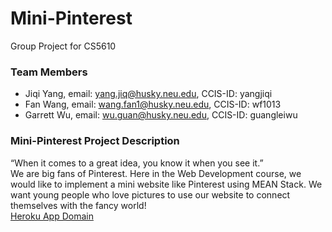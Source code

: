 # Mini-Pinterest
Group Project for CS5610
### Team Members
* Jiqi Yang, email: yang.jiq@husky.neu.edu, CCIS-ID: yangjiqi
* Fan Wang, email: wang.fan1@husky.neu.edu, CCIS-ID: wf1013
* Garrett Wu, email: wu.guan@husky.neu.edu, CCIS-ID: guangleiwu
### Mini-Pinterest Project Description
“When it comes to a great idea, you know it when you see it.” <br>
We are big fans of Pinterest. Here in the Web Development course, we would like to implement a mini website like Pinterest using MEAN Stack. We want young people who love pictures to use our website to connect themselves with the fancy world!<br>
[Heroku App Domain](https://webdev-spring-2018-pinterest.herokuapp.com/)
